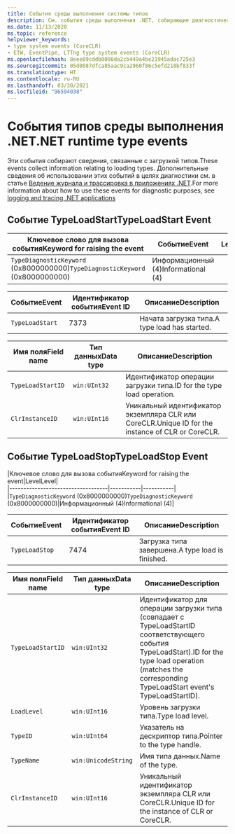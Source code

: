 ```yaml
---
title: События среды выполнения системы типов
description: См. события среды выполнения .NET, собирающие диагностическую информацию, относящуюся к системе типов .NET, например TypeLoadStart и TypeLoadStop.
ms.date: 11/13/2020
ms.topic: reference
helpviewer_keywords:
- type system events (CoreCLR)
- ETW, EventPipe, LTTng type system events (CoreCLR)
ms.openlocfilehash: 8eee89cddb0098da2cb449a4be21945adac725e3
ms.sourcegitcommit: 05d0087dfca85aac9ca2960f86c5efd218bf833f
ms.translationtype: HT
ms.contentlocale: ru-RU
ms.lasthandoff: 03/30/2021
ms.locfileid: "96594038"
---
```

# <a name="net-runtime-type-events"></a><span data-ttu-id="3ec67-103">События типов среды выполнения .NET</span><span class="sxs-lookup"><span data-stu-id="3ec67-103">.NET runtime type events</span></span>

<span data-ttu-id="3ec67-104">Эти события собирают сведения, связанные с загрузкой типов.</span><span class="sxs-lookup"><span data-stu-id="3ec67-104">These events collect information relating to loading types.</span></span> <span data-ttu-id="3ec67-105">Дополнительные сведения об использовании этих событий в целях диагностики см. в статье [Ведение журнала и трассировка в приложениях .NET](../../core/diagnostics/logging-tracing.md).</span><span class="sxs-lookup"><span data-stu-id="3ec67-105">For more information about how to use these events for diagnostic purposes, see [logging and tracing .NET applications](../../core/diagnostics/logging-tracing.md)</span></span>

## <a name="typeloadstart-event"></a><span data-ttu-id="3ec67-106">Событие TypeLoadStart</span><span class="sxs-lookup"><span data-stu-id="3ec67-106">TypeLoadStart Event</span></span>

|<span data-ttu-id="3ec67-107">Ключевое слово для вызова события</span><span class="sxs-lookup"><span data-stu-id="3ec67-107">Keyword for raising the event</span></span>|<span data-ttu-id="3ec67-108">Событие</span><span class="sxs-lookup"><span data-stu-id="3ec67-108">Event</span></span>|<span data-ttu-id="3ec67-109">Level</span><span class="sxs-lookup"><span data-stu-id="3ec67-109">Level</span></span>|  
|-----------------------------------|-----------|-----------|  
|<span data-ttu-id="3ec67-110">`TypeDiagnosticKeyword` (0x8000000000)</span><span class="sxs-lookup"><span data-stu-id="3ec67-110">`TypeDiagnosticKeyword` (0x8000000000)</span></span>|<span data-ttu-id="3ec67-111">Информационный (4)</span><span class="sxs-lookup"><span data-stu-id="3ec67-111">Informational (4)</span></span>|  

|<span data-ttu-id="3ec67-112">Событие</span><span class="sxs-lookup"><span data-stu-id="3ec67-112">Event</span></span>|<span data-ttu-id="3ec67-113">Идентификатор события</span><span class="sxs-lookup"><span data-stu-id="3ec67-113">Event ID</span></span>|<span data-ttu-id="3ec67-114">Описание</span><span class="sxs-lookup"><span data-stu-id="3ec67-114">Description</span></span>|  
|-----------|--------------|-----------------|  
|`TypeLoadStart`|<span data-ttu-id="3ec67-115">73</span><span class="sxs-lookup"><span data-stu-id="3ec67-115">73</span></span>|<span data-ttu-id="3ec67-116">Начата загрузка типа.</span><span class="sxs-lookup"><span data-stu-id="3ec67-116">A type load has started.</span></span>|

|<span data-ttu-id="3ec67-117">Имя поля</span><span class="sxs-lookup"><span data-stu-id="3ec67-117">Field name</span></span>|<span data-ttu-id="3ec67-118">Тип данных</span><span class="sxs-lookup"><span data-stu-id="3ec67-118">Data type</span></span>|<span data-ttu-id="3ec67-119">Описание</span><span class="sxs-lookup"><span data-stu-id="3ec67-119">Description</span></span>|  
|----------------|---------------|-----------------|  
|`TypeLoadStartID`|`win:UInt32`|<span data-ttu-id="3ec67-120">Идентификатор операции загрузки типа.</span><span class="sxs-lookup"><span data-stu-id="3ec67-120">ID for the type load operation.</span></span>|
|`ClrInstanceID`|`win:UInt16`|<span data-ttu-id="3ec67-121">Уникальный идентификатор экземпляра CLR или CoreCLR.</span><span class="sxs-lookup"><span data-stu-id="3ec67-121">Unique ID for the instance of CLR or CoreCLR.</span></span>|  

## <a name="typeloadstop-event"></a><span data-ttu-id="3ec67-122">Событие TypeLoadStop</span><span class="sxs-lookup"><span data-stu-id="3ec67-122">TypeLoadStop Event</span></span>

|<span data-ttu-id="3ec67-123">Ключевое слово для вызова события</span><span class="sxs-lookup"><span data-stu-id="3ec67-123">Keyword for raising the event</span></span>|<span data-ttu-id="3ec67-124">Level</span><span class="sxs-lookup"><span data-stu-id="3ec67-124">Level</span></span>|  
|-----------------------------------|-----------|-----------|  
|<span data-ttu-id="3ec67-125">`TypeDiagnosticKeyword` (0x8000000000)</span><span class="sxs-lookup"><span data-stu-id="3ec67-125">`TypeDiagnosticKeyword` (0x8000000000)</span></span>|<span data-ttu-id="3ec67-126">Информационный (4)</span><span class="sxs-lookup"><span data-stu-id="3ec67-126">Informational (4)</span></span>|  

|<span data-ttu-id="3ec67-127">Событие</span><span class="sxs-lookup"><span data-stu-id="3ec67-127">Event</span></span>|<span data-ttu-id="3ec67-128">Идентификатор события</span><span class="sxs-lookup"><span data-stu-id="3ec67-128">Event ID</span></span>|<span data-ttu-id="3ec67-129">Описание</span><span class="sxs-lookup"><span data-stu-id="3ec67-129">Description</span></span>|  
|-----------|--------------|-----------------|  
|`TypeLoadStop`|<span data-ttu-id="3ec67-130">74</span><span class="sxs-lookup"><span data-stu-id="3ec67-130">74</span></span>|<span data-ttu-id="3ec67-131">Загрузка типа завершена.</span><span class="sxs-lookup"><span data-stu-id="3ec67-131">A type load is finished.</span></span>|

|<span data-ttu-id="3ec67-132">Имя поля</span><span class="sxs-lookup"><span data-stu-id="3ec67-132">Field name</span></span>|<span data-ttu-id="3ec67-133">Тип данных</span><span class="sxs-lookup"><span data-stu-id="3ec67-133">Data type</span></span>|<span data-ttu-id="3ec67-134">Описание</span><span class="sxs-lookup"><span data-stu-id="3ec67-134">Description</span></span>|  
|----------------|---------------|-----------------|  
|`TypeLoadStartID`|`win:UInt32`|<span data-ttu-id="3ec67-135">Идентификатор для операции загрузки типа (совпадает с TypeLoadStartID соответствующего события TypeLoadStart).</span><span class="sxs-lookup"><span data-stu-id="3ec67-135">ID for the type load operation (matches the corresponding TypeLoadStart event's TypeLoadStartID).</span></span>|
|`LoadLevel`|`win:UInt16`|<span data-ttu-id="3ec67-136">Уровень загрузки типа.</span><span class="sxs-lookup"><span data-stu-id="3ec67-136">Type load level.</span></span>|
|`TypeID`|`win:UInt64`|<span data-ttu-id="3ec67-137">Указатель на дескриптор типа.</span><span class="sxs-lookup"><span data-stu-id="3ec67-137">Pointer to the type handle.</span></span>|
|`TypeName`|`win:UnicodeString`|<span data-ttu-id="3ec67-138">Имя типа данных.</span><span class="sxs-lookup"><span data-stu-id="3ec67-138">Name of the type.</span></span>|
|`ClrInstanceID`|`win:UInt16`|<span data-ttu-id="3ec67-139">Уникальный идентификатор экземпляра CLR или CoreCLR.</span><span class="sxs-lookup"><span data-stu-id="3ec67-139">Unique ID for the instance of CLR or CoreCLR.</span></span>|  
